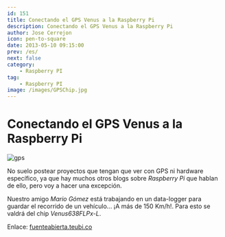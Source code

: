 ```yaml
---
id: 151
title: Conectando el GPS Venus a la Raspberry Pi
description: Conectando el GPS Venus a la Raspberry Pi
author: Jose Cerrejon
icon: pen-to-square
date: 2013-05-10 09:15:00
prev: /es/
next: false
category:
    - Raspberry PI
tag:
    - Raspberry PI
image: /images/GPSChip.jpg
---
```


# Conectando el GPS Venus a la Raspberry Pi

![gps](/images/GPSChip.jpg)

No suelo postear proyectos que tengan que ver con GPS ni hardware específico, ya que hay muchos otros blogs sobre _Raspberry Pi_ que hablan de ello, pero voy a hacer una excepción.

Nuestro amigo _Mario Gómez_ está trabajando en un data-logger para guardar el recorrido de un vehículo... ¡A más de 150 Km/h!. Para esto se valdrá del chip _Venus638FLPx-L_.

Enlace: [fuenteabierta.teubi.co](https://fuenteabierta.teubi.co/2013/05/conectando-el-gps-venus-la-raspberry-pi.html)
